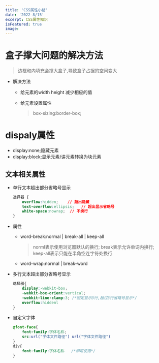 ```yaml
---
title: 'CSS属性小结'
date: '2022-8/15'
excerpt: CSS属性知识
isFeatured: true
image:
---
```


# 盒子撑大问题的解决方法

> 边框和内填充会撑大盒子,导致盒子占据的空间变大

- 解决方法

  - 给元素的width  height  减少相应的值

  - 给元素设置属性

    > box-sizing:border-box;



# dispaly属性

- display:none;隐藏元素
- display:block;显示元素/讲元素转换为块元素

## 文本相关属性

- 单行文本超出部分省略号显示

  ```css
  选择器 {
      overflow:hidden;    // 超出隐藏
      text-overflow:ellipsis;   // 超出显示省略号
      white-space:nowrap;  // 不换行
  }
  ```

- 属性

  - word-break:normal   |  break-all  |  keep-all

    > norml表示使用浏览器默认的换行;  break表示允许单词内换行;  keep-all表示只能在半角空连字符处换行

  - word-wrap:normal  |  break-word

- 多行文本超出部分省略号显示

  ```css
  选择器{
      display:-webkit-box;
      -webkit-box-orient:vertical;
      -webkit-line-clamp:3; /*固定显示3行,超过3行省略号显示*/
      overflow:hiddenl
  }
  ```

- 自定义字体

  ```css
  @font-face{
      font-family:字体名称;
      src:url("字体文件路径") url("字体文件路径") 
  }
  div{
      font-family:字体名称   /*即可使用*/
  }
  ```

  